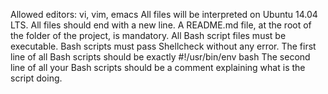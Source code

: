 Allowed editors: vi, vim, emacs
All files will be interpreted on Ubuntu 14.04 LTS.
All files should end with a new line.
A README.md file, at the root of the folder of the project, is mandatory.
All Bash script files must be executable.
Bash scripts must pass Shellcheck without any error.
The first line of all Bash scripts should be exactly #!/usr/bin/env bash
The second line of all your Bash scripts should be a comment explaining what is the script doing.
